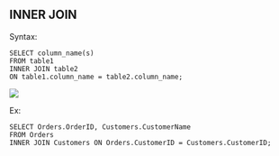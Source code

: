 
## INNER JOIN 

Syntax:
```roomsql
SELECT column_name(s)
FROM table1
INNER JOIN table2
ON table1.column_name = table2.column_name;
```


![](https://www.w3schools.com/sql/img_innerjoin.gif)


Ex:

```roomsql
SELECT Orders.OrderID, Customers.CustomerName
FROM Orders
INNER JOIN Customers ON Orders.CustomerID = Customers.CustomerID;
```

